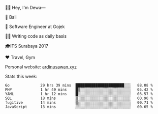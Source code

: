 👋🏼 Hey, I'm Dewa—

📍 Bali

💼 Software Engineer at Gojek

✍🏼 Writing code as daily basis

🎓ITS Surabaya 2017

♥️ Travel, Gym

Personal website: [ardinusawan.xyz](https://ardinusawan.xyz)

Stats this week:
<!--START_SECTION:waka-->

```text
Go              29 hrs 39 mins  ██████████████████████░░░   88.08 %
PHP             1 hr 49 mins    █▒░░░░░░░░░░░░░░░░░░░░░░░   05.42 %
YAML            1 hr 12 mins    █░░░░░░░░░░░░░░░░░░░░░░░░   03.57 %
SQL             18 mins         ▒░░░░░░░░░░░░░░░░░░░░░░░░   00.90 %
fugitive        14 mins         ▒░░░░░░░░░░░░░░░░░░░░░░░░   00.71 %
JavaScript      13 mins         ░░░░░░░░░░░░░░░░░░░░░░░░░   00.65 %
```

<!--END_SECTION:waka-->
